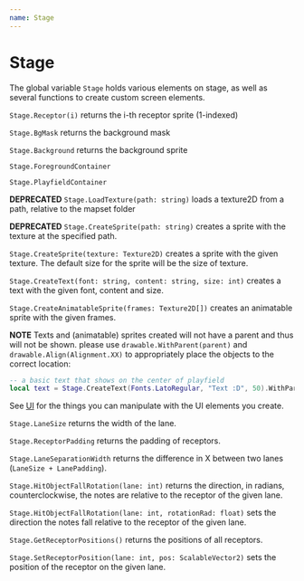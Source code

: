 ```yaml
---
name: Stage
---
```


# Stage

The global variable `Stage` holds various elements on stage, as well as several functions to create custom screen elements.

`Stage.Receptor(i)` returns the i-th receptor sprite (1-indexed)

`Stage.BgMask` returns the background mask

`Stage.Background` returns the background sprite

`Stage.ForegroundContainer`

`Stage.PlayfieldContainer`

**DEPRECATED** `Stage.LoadTexture(path: string)` loads a texture2D from a path, relative to the mapset folder

**DEPRECATED** `Stage.CreateSprite(path: string)` creates a sprite with the texture at the specified path.

`Stage.CreateSprite(texture: Texture2D)` creates a sprite with the given texture. The default size for the sprite will be the size of texture.

`Stage.CreateText(font: string, content: string, size: int)` creates a text with the given font, content and size.

`Stage.CreateAnimatableSprite(frames: Texture2D[])` creates an animatable sprite with the given frames.

**NOTE** Texts and (animatable) sprites created will not have a parent and thus will not be shown. please use `drawable.WithParent(parent)` and `drawable.Align(Alignment.XX)` to appropriately place the objects to the correct location:
```lua
-- a basic text that shows on the center of playfield
local text = Stage.CreateText(Fonts.LatoRegular, "Text :D", 50).WithParent(Stage.PlayfieldContainer).Align(Alignment.MidCenter)
```

See [UI](/docs/animation/ui) for the things you can manipulate with the UI elements you create.

`Stage.LaneSize` returns the width of the lane.

`Stage.ReceptorPadding` returns the padding of receptors.

`Stage.LaneSeparationWidth` returns the difference in X between two lanes (`LaneSize + LanePadding`).

`Stage.HitObjectFallRotation(lane: int)` returns the direction, in radians, counterclockwise, the notes are relative to the receptor of the given lane.

`Stage.HitObjectFallRotation(lane: int, rotationRad: float)` sets the direction the notes fall relative to the receptor of the given lane.

`Stage.GetReceptorPositions()` returns the positions of all receptors.

`Stage.SetReceptorPosition(lane: int, pos: ScalableVector2)` sets the position of the receptor on the given lane.
